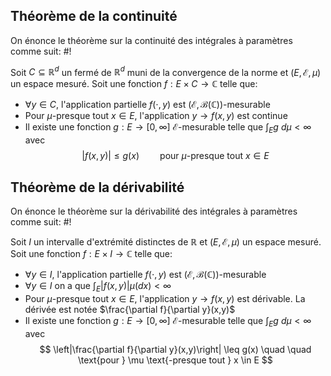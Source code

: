 ## Théorème de la continuité
On énonce le théorème sur la continuité des intégrales à paramètres comme suit: #!

Soit $C \subseteq \mathbb{R}^{d}$ un fermé de $\mathbb{R}^d$ muni de la convergence de la norme et $(E, \mathcal E, \mu)$ un espace mesuré. Soit une fonction $f: E \times C \to \mathbb{C}$ telle que:
- $\forall y \in C$, l'application partielle $f(\cdot, y)$ est $(\mathcal E, \mathcal B(\mathbb{C}))$-mesurable
- Pour $\mu$-presque tout $x \in E$, l'application $y \to f(x,y)$ est continue
- Il existe une fonction $g: E \to [0, \infty]$ $\mathcal E$-mesurable telle que $\int_{E}g\ d\mu< \infty$ avec $$
|f(x,y)| \leq g(x) \quad \quad \text{pour } \mu \text{-presque tout } x \in E
$$
## Théorème de la dérivabilité
On énonce le théorème sur la dérivabilité des intégrales à paramètres comme suit: #!
<!--ID: 1735577784439-->


Soit $I$ un intervalle d'extrémité distinctes de $\mathbb{R}$ et $(E, \mathcal E, \mu)$ un espace mesuré. Soit une fonction $f: E \times I \to \mathbb{C}$ telle que:
- $\forall y \in I$, l'application partielle $f(\cdot, y)$ est $(\mathcal E, \mathcal B(\mathbb{C}))$-mesurable
- $\forall y \in I$ on a que $\int_{E}|f(x,y)|\mu(dx) < \infty$
- Pour $\mu$-presque tout $x \in E$, l'application $y \to f(x,y)$ est dérivable. La dérivée est notée $\frac{\partial f}{\partial y}(x,y)$
- Il existe une fonction $g: E \to [0, \infty]$ $\mathcal E$-mesurable telle que $\int_{E}g\ d\mu< \infty$ avec $$
\left|\frac{\partial f}{\partial y}(x,y)\right| \leq g(x) \quad \quad \text{pour } \mu \text{-presque tout } x \in E
$$